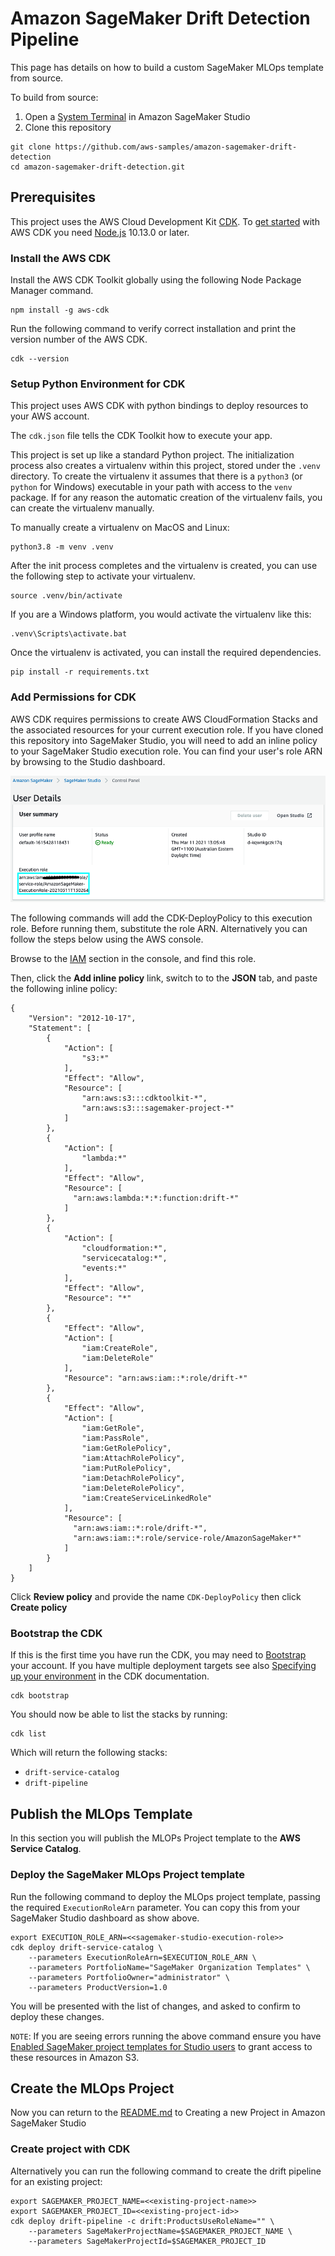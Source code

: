 # Amazon SageMaker Drift Detection Pipeline

This page has details on how to build a custom SageMaker MLOps template from source.

To build from source:

1. Open a [System Terminal](https://docs.aws.amazon.com/sagemaker/latest/dg/studio-launcher.html) in Amazon SageMaker Studio
2. Clone this repository

```
git clone https://github.com/aws-samples/amazon-sagemaker-drift-detection
cd amazon-sagemaker-drift-detection.git
```

## Prerequisites

This project uses the AWS Cloud Development Kit [CDK](https://aws.amazon.com/cdk/).  To [get started](https://docs.aws.amazon.com/cdk/latest/guide/getting_started.html) with AWS CDK you need [Node.js](https://nodejs.org/en/download/) 10.13.0 or later.

### Install the AWS CDK

Install the AWS CDK Toolkit globally using the following Node Package Manager command.

```
npm install -g aws-cdk
```

Run the following command to verify correct installation and print the version number of the AWS CDK.

```
cdk --version
```

### Setup Python Environment for CDK

This project uses AWS CDK with python bindings to deploy resources to your AWS account.

The `cdk.json` file tells the CDK Toolkit how to execute your app.

This project is set up like a standard Python project.  The initialization
process also creates a virtualenv within this project, stored under the `.venv`
directory.  To create the virtualenv it assumes that there is a `python3`
(or `python` for Windows) executable in your path with access to the `venv`
package. If for any reason the automatic creation of the virtualenv fails,
you can create the virtualenv manually.

To manually create a virtualenv on MacOS and Linux:

```
python3.8 -m venv .venv
```

After the init process completes and the virtualenv is created, you can use the following
step to activate your virtualenv.

```
source .venv/bin/activate
```

If you are a Windows platform, you would activate the virtualenv like this:

```
.venv\Scripts\activate.bat
```

Once the virtualenv is activated, you can install the required dependencies.

```
pip install -r requirements.txt
```

### Add Permissions for CDK

AWS CDK requires permissions to create AWS CloudFormation Stacks and the associated resources for your current execution role. If you have cloned this repository into SageMaker Studio, you will need to add an inline policy to your SageMaker Studio execution role. You can find your user's role ARN by browsing to the Studio dashboard.

![Studio Execution Role](docs/studio-execution-role.png)

The following commands will add the CDK-DeployPolicy to this  execution role. Before running them, substitute the role ARN. Alternatively you can follow the steps below using the AWS console.

Browse to the [IAM](https://console.aws.amazon.com/iam) section in the console, and find this role.

Then, click the **Add inline policy** link, switch to to the **JSON** tab, and paste the following inline policy:

```
{
    "Version": "2012-10-17",
    "Statement": [
        {
            "Action": [
                "s3:*"
            ],
            "Effect": "Allow",
            "Resource": [
                "arn:aws:s3:::cdktoolkit-*",
                "arn:aws:s3:::sagemaker-project-*"
            ]
        },
        {
            "Action": [
                "lambda:*"
            ],
            "Effect": "Allow",
            "Resource": [
              "arn:aws:lambda:*:*:function:drift-*"
            ]
        },
        {
            "Action": [
                "cloudformation:*",
                "servicecatalog:*",
                "events:*"
            ],
            "Effect": "Allow",
            "Resource": "*"
        },
        {
            "Effect": "Allow",
            "Action": [
                "iam:CreateRole",
                "iam:DeleteRole"
            ],
            "Resource": "arn:aws:iam::*:role/drift-*"
        },
        {
            "Effect": "Allow",
            "Action": [
                "iam:GetRole",
                "iam:PassRole",
                "iam:GetRolePolicy",
                "iam:AttachRolePolicy",
                "iam:PutRolePolicy",
                "iam:DetachRolePolicy",
                "iam:DeleteRolePolicy",
                "iam:CreateServiceLinkedRole"
            ],
            "Resource": [
              "arn:aws:iam::*:role/drift-*",
              "arn:aws:iam::*:role/service-role/AmazonSageMaker*"
            ]
        }
    ]
}
```

Click **Review policy** and provide the name `CDK-DeployPolicy` then click **Create policy**

### Bootstrap the CDK

If this is the first time you have run the CDK, you may need to [Bootstrap](https://docs.aws.amazon.com/cdk/latest/guide/bootstrapping.html) your account.  If you have multiple deployment targets see also [Specifying up your environment](https://docs.aws.amazon.com/cdk/latest/guide/cli.html#cli-environment) in the CDK documentation.

```
cdk bootstrap
```

You should now be able to list the stacks by running:

```
cdk list
```

Which will return the following stacks:

* `drift-service-catalog`
* `drift-pipeline`

## Publish the MLOps Template

In this section you will publish the MLOPs Project template to the **AWS Service Catalog**.

### Deploy the SageMaker MLOps Project template

Run the following command to deploy the MLOps project template, passing the required `ExecutionRoleArn` parameter.  You can copy this from your SageMaker Studio dashboard as show above.

```
export EXECUTION_ROLE_ARN=<<sagemaker-studio-execution-role>>
cdk deploy drift-service-catalog \
    --parameters ExecutionRoleArn=$EXECUTION_ROLE_ARN \
    --parameters PortfolioName="SageMaker Organization Templates" \
    --parameters PortfolioOwner="administrator" \
    --parameters ProductVersion=1.0
```

You will be presented with the list of changes, and asked to confirm to deploy these changes.

`NOTE`: If you are seeing errors running the above command ensure you have [Enabled SageMaker project templates for Studio users](https://docs.aws.amazon.com/sagemaker/latest/dg/sagemaker-projects-studio-updates.html) to grant access to these resources in Amazon S3.

## Create the MLOps Project

Now you can return to the [README.md](README.md#creating-a-new-project-in-amazon-sagemaker-studio) to Creating a new Project in Amazon SageMaker Studio

### Create project with CDK

Alternatively you can run the following command to create the drift pipeline for an existing project:

```
export SAGEMAKER_PROJECT_NAME=<<existing-project-name>>
export SAGEMAKER_PROJECT_ID=<<existing-project-id>>
cdk deploy drift-pipeline -c drift:ProductsUseRoleName="" \
    --parameters SageMakerProjectName=$SAGEMAKER_PROJECT_NAME \
    --parameters SageMakerProjectId=$SAGEMAKER_PROJECT_ID
```
